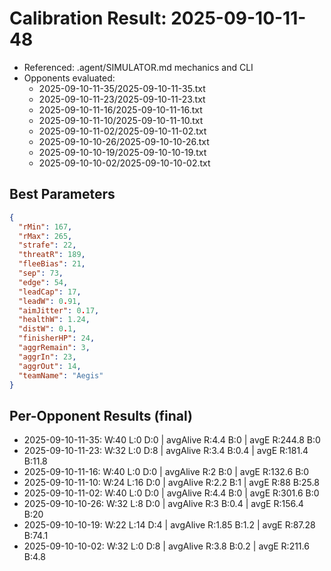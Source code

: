 # Calibration Result: 2025-09-10-11-48

- Referenced: .agent/SIMULATOR.md mechanics and CLI
- Opponents evaluated:
  - 2025-09-10-11-35/2025-09-10-11-35.txt
  - 2025-09-10-11-23/2025-09-10-11-23.txt
  - 2025-09-10-11-16/2025-09-10-11-16.txt
  - 2025-09-10-11-10/2025-09-10-11-10.txt
  - 2025-09-10-11-02/2025-09-10-11-02.txt
  - 2025-09-10-10-26/2025-09-10-10-26.txt
  - 2025-09-10-10-19/2025-09-10-10-19.txt
  - 2025-09-10-10-02/2025-09-10-10-02.txt

## Best Parameters

```json
{
  "rMin": 167,
  "rMax": 265,
  "strafe": 22,
  "threatR": 189,
  "fleeBias": 21,
  "sep": 73,
  "edge": 54,
  "leadCap": 17,
  "leadW": 0.91,
  "aimJitter": 0.17,
  "healthW": 1.24,
  "distW": 0.1,
  "finisherHP": 24,
  "aggrRemain": 3,
  "aggrIn": 23,
  "aggrOut": 14,
  "teamName": "Aegis"
}
```

## Per-Opponent Results (final)

- 2025-09-10-11-35: W:40 L:0 D:0 | avgAlive R:4.4 B:0 | avgE R:244.8 B:0
- 2025-09-10-11-23: W:32 L:0 D:8 | avgAlive R:3.4 B:0.4 | avgE R:181.4 B:11.8
- 2025-09-10-11-16: W:40 L:0 D:0 | avgAlive R:2 B:0 | avgE R:132.6 B:0
- 2025-09-10-11-10: W:24 L:16 D:0 | avgAlive R:2.2 B:1 | avgE R:88 B:25.8
- 2025-09-10-11-02: W:40 L:0 D:0 | avgAlive R:4.4 B:0 | avgE R:301.6 B:0
- 2025-09-10-10-26: W:32 L:8 D:0 | avgAlive R:3 B:0.4 | avgE R:156.4 B:20
- 2025-09-10-10-19: W:22 L:14 D:4 | avgAlive R:1.85 B:1.2 | avgE R:87.28 B:74.1
- 2025-09-10-10-02: W:32 L:0 D:8 | avgAlive R:3.8 B:0.2 | avgE R:211.6 B:4.8
